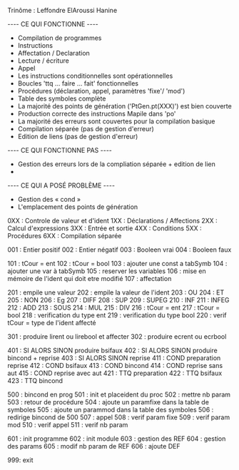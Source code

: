 Trinôme : Leffondre ElAroussi Hanine

---- CE QUI FONCTIONNE ----
- Compilation de programmes  
- Instructions
- Affectation / Declaration
- Lecture / écriture
- Appel
- Les instructions conditionnelles sont opérationnelles
- Boucles 'ttq ... faire ... fait' fonctionnelles
- Procédures (déclaration, appel, paramètres 'fixe'/ 'mod') 
- Table des symboles complète 
- La majorité des points de génération ('PtGen.pt(XXX)') est bien couverte
- Production correcte des instructions Mapile dans 'po'
- La majorité des erreurs sont couvertes pour la compilation basique
- Compilation séparée (pas de gestion d'erreur)
- Edition de liens (pas de gestion d'erreur)


---- CE QUI FONCTIONNE PAS ----
- Gestion des erreurs lors de la compliation séparée + edition de lien
-

---- CE QUI A POSÉ PROBLÈME ----
- Gestion des « cond »
- L'emplacement des points de génération 

0XX : Controle de valeur et d'ident
1XX : Déclarations / Affections
2XX : Calcul d'expressions
3XX : Entrée et sortie
4XX : Conditions
5XX : Procédures
6XX : Compilation séparée

001 : Entier positif
002 : Entier négatif
003 : Booleen vrai
004 : Booleen faux

101 : tCour = ent
102 : tCour = bool
103 : ajouter une const a tabSymb
104 : ajouter une var à tabSymb
105 : reserver les variables
106 : mise en mémoire de l'ident qui doit etre modifié
107 : affectation

201 : empile une valeur
202 : empile la valeur de l'ident
203 : OU
204 : ET
205 : NON
206 : Eg
207 : DIFF
208 : SUP
209 : SUPEG
210 : INF
211 : INFEG
212 : ADD
213 : SOUS
214 : MUL
215 : DIV
216 : tCour = ent
217 : tCour = bool
218 : verification du type ent
219 : verification du type bool
220 : verif tCour = type de l'ident affecté

301 : produire lirent ou lirebool et affecter
302 : produire ecrent ou ecrbool

401 : SI ALORS SINON produire bsifaux 
402 : SI ALORS SINON produire bincond + reprise 
403 : SI ALORS SINON reprise
411 : COND preparation reprise
412 : COND bsifaux
413 : COND bincond
414 : COND reprise sans aut
415 : COND reprise avec aut
421 : TTQ preparation 
422 : TTQ bsifaux
423 : TTQ bincond

500 : bincond en prog
501 : init et placeident du proc
502 : mettre nb param
503 : retour de procédure
504 : ajoute un paramfixe dans la table de symboles
505 : ajoute un parammod dans la table des symboles
506 : redirige bincond de 500
507 : appel
508 : verif param fixe
509 : verif param mod
510 : verif appel
511 : verif nb param

601 : init programme
602 : init module
603 : gestion des REF
604 : gestion des params
605 : modif nb param de REF
606 : ajoute DEF

999: exit